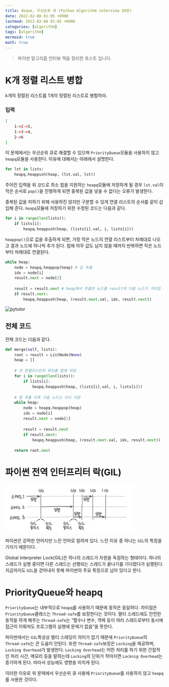 ```yaml
---
title: deque, 우선순위 큐 (Python Algorithm interview 10장)
date: 2022-02-08 01:05 +0900
lastmod: 2022-02-08 01:05 +0900
categories: [algorithm]
tags: [algorithm]
mermaid: true
math: true
---
```


> 파이썬 알고리즘 인터뷰 책을 정리한 포스트 입니다.

# K개 정렬 리스트 병합

k개의 정렬된 리스트를 1개의 정렬된 리스트로 병합하라.

### 입력

```bash
[
	1->2->5,
	1->3->4,
	2->6
]
```

이 문제에서는 우선순위 큐로 해결할 수 있으며 `PriorityQueue`모듈을 사용하지 않고 `heapq`모듈을 사용한다. 이유에 대해서는 아래에서 설명한다.

```python
for lst in lists:
    heapq.heappush(heap, (lst.val, lst))
```

주어진 입력을 위 코드로 최소 힙을 지원하는 `heapq`모듈에 저장하게 될 경우 `lst.val`이 작은 순서로 `pop()`을 진행하게 되면 중복된 값을 넣을 수 없다는 오류가 발생한다.

중복된 값을 피하기 위해 사용하진 않지만 구분할 수 있게 연결 리스트의 순서를 같이 삽입해 준다. `heapq`모듈에 저장하기 위한 수정된 코드는 다음과 같다.

```python
for i in range(len(lists)):
    if lists[i]:
        heapq.heappush(heap, (lists[i].val, i, lists[i]))
```

`heappop()`으로 값을 추출하게 되면, 가장 작은 노드의 연결 리스트부터 차례대로 나오고 결과 노드에 하나씩 추가 된다. 힙에 아무 값도 남지 않을 때까지 반복하면 작은 노드부터 차례대로 연결된다.

```python
while heap:
    node = heapq.heappop(heap) # 값 추출
    idx = node[i]
    result.next = node[2]

    result = result.next # heap에서 추출한 노드를 result의 다음 노드가 가리킬 수 있게 함
    if result.next:
        heapq.heappush(heap, (result.next.val, idx, result.next))
```

![pytutor](https://user-images.githubusercontent.com/55802893/152813272-aa148b08-c563-4d2b-af73-7877159015b8.gif)

## 전체 코드

전체 코드는 다음과 같다.

```python
def merge(self, lists):
    root = result = ListNode(None)
    heap = []

    # 각 연결리스트의 루트를 힙에 저장
    for i in range(len(lists)):
        if lists[i]:
            heapq.heappush(heap, (lists[i].val, i, lists[i]))

    # 힙 추출 이후 다음 노드는 다시 저장
    while heap:
        node = heapq.heappop(heap)
        idx = node[i]
        result.next = node[2]

        result = result.next
        if result.next:
            heapq.heappush(heap, (result.next.val, idx, result.next))

    return root.next
```

# 파이썬 전역 인터프리터 락(GIL)

![Untitled](/images/img/posts/pyAlgo/chapter10/Untitled.png)

파이썬은 강력한 언어지만 느린 언어로 알려져 있다. 느린 이유 중 하나는 `GIL`의 특징을 가지기 때문이다.

Global Interpreter Lock(GIL)은 하나의 스레드가 자원을 독점하는 형태이다. 하나의 스레드가 실행 중이면 다른 스레드는 선행되는 스레드가 끝나기를 기다렸다가 실행된다. 지금까지도 `GIL`을 걷어내지 못해 파이썬의 주요 특징으로 남아 있다고 한다.

# PriorityQueue와 heapq

`PriorityQueue`는 내부적으로 `heapq`를 사용하기 때문에 동작은 동일하다. 차이점은 `PriorityQueue`클래스는 `Thread-safe`를 보장한다는 것이다. 멀티 스레드에도 안전한 동작을 하게 해주는 `Thread-safe`는 “함수나 변수, 객체 등이 여러 스레드로부터 동시에 접근이 이뤄져도 프로그램의 실행에 문제가 없음”을 뜻한다.

파이썬에서는 `GIL`특성상 멀티 스레딩이 의미가 없기 때문에 `PriorityQueue`의 `Thread-safe`는 큰 도움이 안된다. 또한 `Thread-safe`보장은 `Locking`을 제공하며, `Locking Overhead`가 발생한다. `Locking Overhead`는 어떤 처리를 하기 위한 간접적인 처리 시간, 메모리 등을 말하는데 `Locking`의 단위가 작아지면 `Locknig Overhead`는 증가하게 된다. 따라서 성능에도 영향을 미치게 된다.

이러한 이유로 위 문제에서 우선순위 큐 사용에 `PriorityQueue`를 사용하지 않고 `heapq`를 사용한 것이다.
